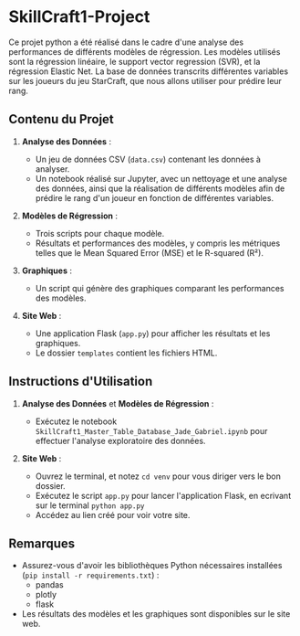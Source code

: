 # SkillCraft1-Project

Ce projet python a été réalisé dans le cadre d'une analyse des performances de différents modèles de régression. Les modèles utilisés sont la régression linéaire, le support vector regression (SVR), et la régression Elastic Net.
La base de données transcrits différentes variables sur les joueurs du jeu StarCraft, que nous allons utiliser pour prédire leur rang.

## Contenu du Projet

1. **Analyse des Données** :
   - Un jeu de données CSV (`data.csv`) contenant les données à analyser.
   - Un notebook réalisé sur Jupyter, avec un nettoyage et une analyse des données, ainsi que la réalisation de différents modèles afin de prédire le rang d'un joueur en fonction de différentes variables.

2. **Modèles de Régression** :
   - Trois scripts pour chaque modèle.
   - Résultats et performances des modèles, y compris les métriques telles que le Mean Squared Error (MSE) et le R-squared (R²).

3. **Graphiques** :
   - Un script qui génère des graphiques comparant les performances des modèles.

4. **Site Web** :
   - Une application Flask (`app.py`) pour afficher les résultats et les graphiques.
   - Le dossier `templates` contient les fichiers HTML.

## Instructions d'Utilisation

1. **Analyse des Données** et **Modèles de Régression** :
   - Exécutez le notebook `SkillCraft1_Master_Table_Database_Jade_Gabriel.ipynb` pour effectuer l'analyse exploratoire des données.

2. **Site Web** :
   - Ouvrez le terminal, et notez `cd venv` pour vous diriger vers le bon dossier.
   - Exécutez le script `app.py` pour lancer l'application Flask, en ecrivant sur le terminal `python app.py`
   - Accédez au lien créé pour voir votre site.

## Remarques

- Assurez-vous d'avoir les bibliothèques Python nécessaires installées (`pip install -r requirements.txt`) :
  - pandas
  - plotly
  - flask 
- Les résultats des modèles et les graphiques sont disponibles sur le site web.

